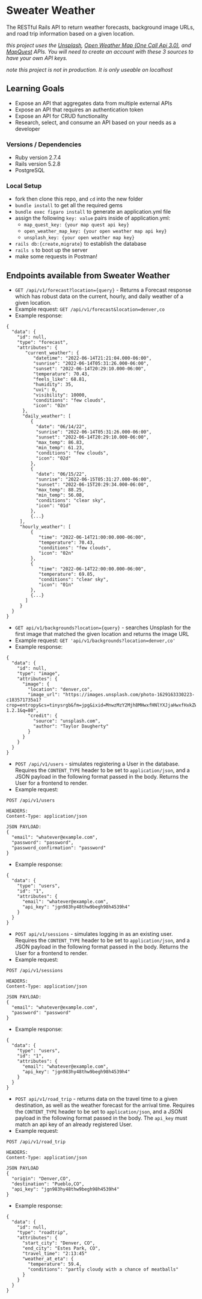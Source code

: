 # Sweater Weather

The RESTful Rails API to return weather forecasts, background image URLs, and road trip information based on a given location.

*this project uses the [Unsplash](https://unsplash.com/documentation), [Open Weather Map (One Call Api 3.0)](https://openweathermap.org/api), and [MapQuest](https://developer.mapquest.com/documentation) APIs. 
You will need to create an account with these 3 sources to have your own API keys.*

*note this project is not in production. It is only useable on localhost*

## Learning Goals

* Expose an API that aggregates data from multiple external APIs
* Expose an API that requires an authentication token
* Expose an API for CRUD functionality
* Research, select, and consume an API based on your needs as a developer

### Versions / Dependencies
* Ruby version 2.7.4
* Rails version 5.2.8
* PostgreSQL

### Local Setup
* fork then clone this repo, and `cd` into the new folder
* `bundle install` to get all the required gems
* `bundle exec figaro install` to generate an application.yml file
* assign the following `key: value` pairs inside of application.yml:
  * `map_quest_key: {your map quest api key}`
  * `open_weather_map_key: {your open weather map api key}`
  * `unsplash_key: {your open weather map key}`
* `rails db:{create,migrate}` to establish the database 
*  `rails s` to boot up the server
*  make some requests in Postman!

## Endpoints available from Sweater Weather

* `GET /api/v1/forecast?location={query}` - Returns a Forecast response which has robust data on the current, hourly, and daily weather of a given location.
* Example request: `GET /api/v1/forecast&location=denver,co`
* Example response:
```
{
  "data": {
    "id": null,
    "type": "forecast",
    "attributes": {
       "current_weather": {
          "datetime": "2022-06-14T21:21:04.000-06:00",
          "sunrise": "2022-06-14T05:31:26.000-06:00",
          "sunset": "2022-06-14T20:29:10.000-06:00",
          "temperature": 70.43,
          "feels_like": 68.81,
          "humidity": 35,
          "uvi": 0,
          "visibility": 10000,
          "conditions": "few clouds",
          "icon": "02n"
      },
      "daily_weather": [
         {
           "date": "06/14/22",
           "sunrise": "2022-06-14T05:31:26.000-06:00",
           "sunset": "2022-06-14T20:29:10.000-06:00",
           "max_temp": 86.83,
           "min_temp": 61.23,
           "conditions": "few clouds",
           "icon": "02d"
         },
         {
           "date": "06/15/22",
           "sunrise": "2022-06-15T05:31:27.000-06:00",
           "sunset": "2022-06-15T20:29:34.000-06:00",
           "max_temp": 88.25,
           "min_temp": 56.08,
           "conditions": "clear sky",
           "icon": "01d"
         },
         {...}
     ],
     "hourly_weather": [
         {
            "time": "2022-06-14T21:00:00.000-06:00",
            "temperature": 70.43,
            "conditions": "few clouds",
            "icon": "02n"
         },
         {
            "time": "2022-06-14T22:00:00.000-06:00",
            "temperature": 69.85,
            "conditions": "clear sky",
            "icon": "01n"
         },
         {...}
       ]
     }
  }
}
```

* `GET api/v1/backgrounds?location={query}` - searches Unsplash for the first image that matched the given location and returns the image URL
* Example request: `GET 'api/v1/backgrounds?location=denver,co'`
* Example response:
```
{
  "data": {
    "id": null,
    "type": "image",
    "attributes": {
      "image": {
        "location": "denver,co",
        "image_url": "https://images.unsplash.com/photo-1629163330223-c183571735a1?crop=entropy&cs=tinysrgb&fm=jpg&ixid=MnwzMzY2Mjh8MHwxfHNlYXJjaHwxfHxkZW52ZXIlMkNjb3xlbnwwfHx8fDE2NTUxMzMyMDU&ixlib=rb-1.2.1&q=80",
        "credit": {
          "source": "unsplash.com",
          "author": "Taylor Daugherty"
        }
      }
    }
  }
}
```

* `POST /api/v1/users` - simulates registering a User in the database. Requires the `CONTENT_TYPE` header to be set to `application/json`, and a JSON payload in the following format passed in the body. Returns the User for a frontend to render.
* Example request: 
```
POST /api/v1/users

HEADERS: 
Content-Type: application/json 

JSON PAYLOAD: 
{
  "email": "whatever@example.com",
  "password": "password",
  "password_confirmation": "password"
}
```
* Example response: 
```
{
  "data": {
    "type": "users",
    "id": "1",
    "attributes": {
      "email": "whatever@example.com",
      "api_key": "jgn983hy48thw9begh98h4539h4"
    }
  }
}
```

* `POST api/v1/sessions` - simulates logging in as an existing user. Requires the `CONTENT_TYPE` header to be set to `application/json`, and a JSON payload in the following format passed in the body. Returns the User for a frontend to render.
* Example request: 
```
POST /api/v1/sessions

HEADERS:
Content-Type: application/json

JSON PAYLOAD:
{
  "email": "whatever@example.com",
  "password": "password"
}
```
* Example response: 
```
{
  "data": {
    "type": "users",
    "id": "1",
    "attributes": {
      "email": "whatever@example.com",
      "api_key": "jgn983hy48thw9begh98h4539h4"
    }
  }
}
```

* `POST api/v1/road_trip` - returns data on the travel time to a given destination, as well as the weather forecast for the arrival time. Requires the `CONTENT_TYPE` header to be set to `application/json`, and a JSON payload in the following format passed in the body. The `api_key` must match an api key of an already registered User.
* Example request: 
```
POST /api/v1/road_trip

HEADERS:
Content-Type: application/json

JSON PAYLOAD
{
  "origin": "Denver,CO",
  "destination": "Pueblo,CO",
  "api_key": "jgn983hy48thw9begh98h4539h4"
}
```
* Example response:
```
{
  "data": {
    "id": null,
    "type": "roadtrip",
    "attributes": {
      "start_city": "Denver, CO",
      "end_city": "Estes Park, CO",
      "travel_time": "2:13:45"
      "weather_at_eta": {
        "temperature": 59.4,
        "conditions": "partly cloudy with a chance of meatballs"
      }
    }
  }
}
```
